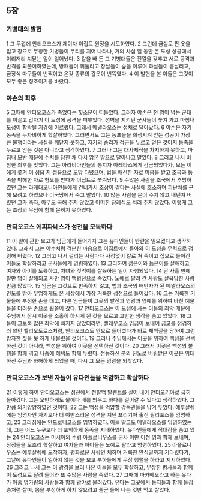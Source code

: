 ## 5장
### 기병대의 발현
1 그 무렵에 안티오코스가 제이차 이집트 원정을 시도하였다.
2 그런데 금실로 짠 옷을 입고 창으로 무장한 기병들이 무리를 지어 나타나, 거의 사십 일 동안 온 도성 상공에서 이리저리 치닫는 일이 일어났다.
3 칼을 빼 든 그 기병대들은 전열을 갖추고 서로 공격과 반격을 되풀이하였는데, 방패들이 휘둘리고 창날들이 숲을 이루며 화살들이 흩날리고, 금장식 마구들이 번쩍이고 온갖 종류의 갑옷이 번뜩였다.
4 이 발현을 본 이들은 그것이 모두 좋은 징조이기를 바랐다.
### 야손의 최후
5 그때에 안티오코스가 죽었다는 헛소문이 떠돌았다. 그러자 야손은 천 명이 넘는 군대를 이끌고 갑자기 이 도성에 공격을 퍼부었다. 성벽을 지키던 군사들이 쫓겨 가고 마침내 도성이 함락될 지경에 이르렀다. 그래서 메넬라오스는 성채로 달아났다.
6 야손은 자기 동족을 무자비하게 학살하였다. 그러면서도 그는 동포들을 희생시켜 얻는 성공이 가장 큰 불행이라는 사실을 깨닫지 못하고, 자기의 승리가 적군을 누르고 얻은 것이지 동족을 누르고 얻은 것은 아니라고 생각하였다.
7 그러나 그는 대사제직을 차지하지 못하고, 마침내 모반 때문에 수치를 당한 채 다시 암몬 땅으로 달아나고 말았다.
8 그러고 나서 비참한 최후를 맞았다. 그는 아라비아인들의 통치자 아레타스에게 감금되었다가, 모든 이에게 쫓겨 이 성읍 저 성읍으로 도망 다녔으며, 법을 배신한 자로 미움을 받고 조국과 동족을 박해한 자로 혐오를 받다가 이집트로 쫓겨났다.
9 수많은 사람을 조국에서 추방하였던 그는 라케대모니아인들에게 건너가서 조상이 같다는 사실에 호소하며 피난처를 구해 보려고 하였으나 이국땅에서 죽고 말았다.
10 많은 사람을 묻어 주지 않고 내던져 버렸던 그가 죽자, 아무도 곡해 주지 않았고 어떠한 장례식도 치러 주지 않았다. 이렇게 그는 조상의 무덤에 함께 묻히지 못하였다.
### 안티오코스 에피파네스가 성전을 모독하다
11 이 일에 관한 보고가 임금에게 들어가자 그는 유다인들이 반란을 일으켰다고 생각하였다. 그래서 그는 야수처럼 격분한 마음으로 이집트에서 돌아와 이 도성을 무력으로 점령해 버렸다.
12 그러고 나서 걸리는 사람마다 사정없이 칼로 쳐 죽이고 집으로 들어간 이들도 학살하라고 군사들에게 명령하였다.
13 그리하여 젊은이와 늙은이를 살해하고, 여자와 아이를 도륙하고, 처녀와 젖먹이를 살육하는 일이 자행되었다.
14 단 사흘 만에 팔만 명이 살해되고 사만 명이 백병전으로 죽었다. 노예로 팔려 간 사람도 살육당한 사람만큼 많았다.
15 임금은 그것으로 만족하지 않고, 법과 조국의 배반자가 된 메넬라오스의 인도를 받아 무엄하게도 온 세상에서 가장 거룩한 성전으로 들어갔다.
16 그는 거룩한 기물들에 부정한 손을 대고, 다른 임금들이 그곳의 발전과 영광과 영예를 위하여 바친 예물들을 더러운 손으로 휩쓸어 갔다.
17 안티오코스는 이 도성에 사는 이들의 죄악 때문에 주님께서 잠시 이곳을 소홀히 하시게 된 것을 모르고 교만한 생각을 품고 있었다.
18 그들이 그토록 많은 죄악에 빠지지 않았더라면, 셀레우코스 임금이 보내어 금고를 점검하러 왔던 헬리오도로스처럼, 안티오코스도 안으로 들어섰다가 바로 채찍질을 당하여 그런 방자한 짓을 못 하게 내몰렸을 것이다.
19 그러나 주님께서는 이곳을 위하여 백성을 선택하신 것이 아니라, 백성을 위하여 이곳을 선택하신 것이다.
20 그래서 이곳은 백성의 불행을 함께 겪고 나중에 혜택도 함께 누렸다. 전능하신 분의 진노로 버림받은 이곳은 위대하신 주님과 화해하게 되었을 때, 다시 그 모든 영광을 되찾았다.
### 안티오코스가 보낸 자들이 유다인들을 억압하고 학살하다
21 이렇게 하여 안티오코스는 성전에서 천팔백 탈렌트를 실어 내어 안티오키아로 급히 돌아갔다. 그는 오만하게도 뭍에다 배를 띄우고 바다를 걸어갈 수 있다고 생각하였다. 그만큼 의기양양하였던 것이다.
22 그는 백성을 억압할 감독관들을 남겨 두었다. 예루살렘에는 임명자인 자기보다 더 야만스러운 성격을 지닌 프리기아 출신 필리포스를 임명하고,
23 그리짐에는 안드로니코스를 임명하였다. 이들 말고도 메넬라오스를 임명하였는데, 그는 어느 누구보다 더 포악하게 동족을 지배하였다. 유다인들에게 적대감을 품고 있는
24 안티오코스는 미시아의 수령 아폴로니우스를 군사 이만 이천 명과 함께 보내며, 장정들을 모조리 학살하고 여자들과 아이들은 노예로 팔라고 명령하였다.
25 아폴로니우스는 예루살렘에 도착하자, 평화로운 사람인 체하며 거룩한 안식일까지 기다렸다가, 그날에 유다인들이 일하지 않는 것을 보고 부하들에게 무장 행렬을 하라고 지시하였다.
26 그러고 나서 그는 이 광경을 보러 나온 이들을 모두 학살하고, 무장한 병사들과 함께 이 도성으로 달려 들어와 또 수많은 사람을 죽였다.
27 그때에 마카베오라고 하는 유다가 아홉 명가량의 사람들과 함께 광야로 물러갔다. 유다는 그곳에서 동지들과 함께 들짐승처럼 살며, 몸을 부정하게 하지 않으려고 줄곧 들에 나는 것만 먹고 살았다.
